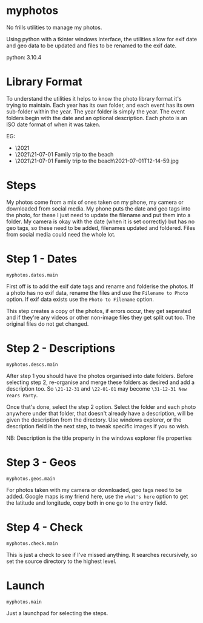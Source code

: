 # myphotos
No frills utilities to manage my photos.

Using python with a tkinter windows interface, the utilities allow for exif date and geo data to be updated and files to be renamed to the exif date.

python: 3.10.4

# Library Format
To understand the utilities it helps to know the photo library format it's trying to maintain.
Each year has its own folder, and each event has its own sub-folder within the year.
The year folder is simply the year. The event folders begin with the date and an optional description.
Each photo is an ISO date format of when it was taken.

EG:
-  \2021
-  \2021\21-07-01 Family trip to the beach
-  \2021\21-07-01 Family trip to the beach\2021-07-01T12-14-59.jpg

# Steps

My photos come from a mix of ones taken on my phone, my camera or downloaded from social media. My phone puts the date and geo tags into the photo, for these I just need to update the filename and put them into a folder. My camera is okay with the date (when it is set correctly) but has no geo tags, so these need to be added, filenames updated and foldered. Files from social media could need the whole lot.

# Step 1 - Dates

`myphotos.dates.main`

First off is to add the exif date tags and rename and folderise the photos. If a photo has no exif data, rename the files and use the `Filename to Photo` option. If exif data exists use the `Photo to Filename` option.

This step creates a copy of the photos, if errors occur, they get seperated and if they're any videos or other non-image files they get split out too. The original files do not get changed.

# Step 2 - Descriptions

`myphotos.descs.main`

After step 1 you should have the photos organised into date folders. Before selecting step 2, re-organise and merge these folders as desired and add a description too. So `\21-12-31` and `\22-01-01` may become `\31-12-31 New Years Party`.

Once that's done, select the step 2 option. Select the folder and each photo anywhere under that folder, that doesn't already have a description, will be given the description from the directory. Use windows explorer, or the description field in the next step, to tweak specific images if you so wish.

NB: Description is the title property in the windows explorer file properties 

# Step 3 - Geos

`myphotos.geos.main`

For photos taken with my camera or downloaded, geo tags need to be added. Google maps is my friend here, use the `what's here` option to get the latitude and longitude, copy both in one go to the entry field.

# Step 4 - Check

`myphotos.check.main`

This is just a check to see if I've missed anything. It searches recursively, so set the source directory to the highest level.

# Launch

`myphotos.main`

Just a launchpad for selecting the steps.
